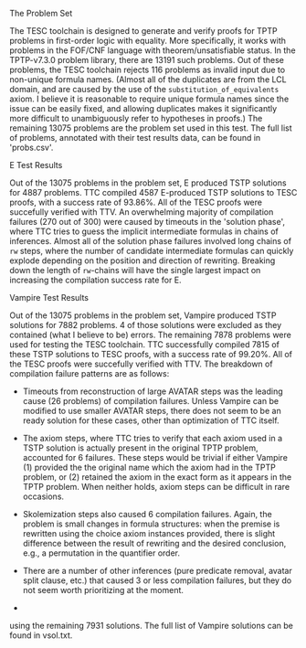 The Problem Set

The TESC toolchain is designed to generate and verify proofs for TPTP problems in 
first-order logic with equality. More specifically, it works with problems in the 
FOF/CNF language with theorem/unsatisfiable status. In the TPTP-v7.3.0 problem library,
there are 13191 such problems. Out of these problems, the TESC toolchain rejects 
116 problems as invalid input due to non-unique formula names. (Almost all of the duplicates
are from the LCL domain, and are caused by the use of the `substitution_of_equivalents` axiom.
I believe it is reasonable to require unique formula names since the issue can be easily 
fixed, and allowing duplicates makes it significantly more difficult to unambiguously
refer to hypotheses in proofs.) The remaining 13075 problems are the problem set used in this test.
The full list of problems, annotated with their test results data, can be found in 'probs.csv'.


E Test Results

Out of the 13075 problems in the problem set, E produced TSTP solutions for 4887 problems. 
TTC compiled 4587 E-produced TSTP solutions to TESC proofs, with a success rate of 93.86%.
All of the TESC proofs were succefully verified with TTV. An overwhelming majority of 
compilation failures (270 out of 300) were caused by timeouts in the 'solution phase', 
where TTC tries to guess the implicit intermediate formulas in chains of inferences.
Almost all of the solution phase failures involved long chains of `rw` steps, where the 
number of candidate intermediate formulas can quickly explode depending on the position 
and direction of rewriting. Breaking down the length of `rw`-chains will have the single 
largest impact on increasing the compilation success rate for E.



Vampire Test Results

Out of the 13075 problems in the problem set, Vampire produced TSTP solutions for 7882 problems. 
4 of those solutions were excluded as they contained (what I believe to be) errors. The remaining 
7878 problems were used for testing the TESC toolchain. TTC successfully compiled 7815 of these
TSTP solutions to TESC proofs, with a success rate of 99.20%. All of the TESC proofs were 
succefully verified with TTV. The breakdown of compilation failure patterns are as follows:

- Timeouts from reconstruction of large AVATAR steps was the leading cause (26 problems) of 
compilation failures. Unless Vampire can be modified to use smaller AVATAR steps, there 
does not seem to be an ready solution for these cases, other than optimization of TTC itself.

- The axiom steps, where TTC tries to verify that each axiom used in a TSTP solution is actually 
present in the original TPTP problem, accounted for 6 failures. These steps would be trivial if 
either Vampire (1) provided the the original name which the axiom had in the TPTP problem, or 
(2) retained the axiom in the exact form as it appears in the TPTP problem. When neither holds, 
axiom steps can be difficult in rare occasions.

- Skolemization steps also caused 6 compilation failures. Again, the problem is small changes 
in formula structures: when the premise is rewritten using the choice axiom instances provided,
there is slight difference between the result of rewriting and the desired conclusion, e.g., a
permutation in the quantifier order. 

- There are a number of other inferences (pure predicate removal, avatar split clause, etc.) 
that caused 3 or less compilation failures, but they do not seem worth prioritizing at the moment.



- 











using the remaining 7931 solutions. The full list of Vampire solutions can be found in 
vsol.txt.  


